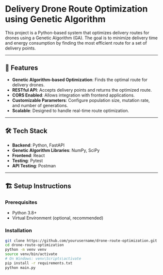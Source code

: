 # Delivery Drone Route Optimization using Genetic Algorithm

This project is a Python-based system that optimizes delivery routes for drones using a Genetic Algorithm (GA). The goal is to minimize delivery time and energy consumption by finding the most efficient route for a set of delivery points.

---

## 🚀 Features
- **Genetic Algorithm-based Optimization**: Finds the optimal route for delivery drones.
- **RESTful API**: Accepts delivery points and returns the optimized route.
- **CORS Enabled**: Allows integration with frontend applications.
- **Customizable Parameters**: Configure population size, mutation rate, and number of generations.
- **Scalable**: Designed to handle real-time route optimization.

---

## 🛠️ Tech Stack
- **Backend**: Python, FastAPI
- **Genetic Algorithm Libraries**: NumPy, SciPy
- **Frontend**: React
- **Testing**: Pytest
- **API Testing**: Postman

---
## 🏗️ Setup Instructions

### Prerequisites
- Python 3.8+
- Virtual Environment (optional, recommended)

### Installation

   ```bash
   git clone https://github.com/yourusername/drone-route-optimization.git
   cd drone-route-optimization
   python -m venv venv
   source venv/bin/activate
   # On Windows: venv\Scripts\activate
   pip install -r requirements.txt
   python main.py
   ```
   

